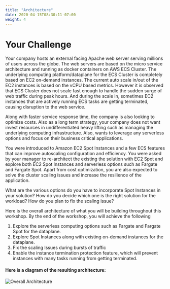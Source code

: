 ```yaml
---
title: "Architecture"
date: 2020-04-15T08:30:11-07:00
weight: 4
---
```


# Your Challenge

Your company hosts an external facing Apache web server serving millions of users across the globe. The web servers are based on the micro service architecture and running as docker containers on AWS ECS Cluster.  The underlying computing platform/dataplane  for the ECS Cluster is completely based on EC2 on-demand instances.  The current auto scale in/out of the EC2 instances is based on the vCPU based metrics. However it is observed that ECS Cluster does not scale fast enough to handle the sudden surge of web traffic during peak hours. And during the scale in, sometimes EC2 instances that are actively running ECS tasks are getting terminated, causing disruption to the web service. 

Along with faster service response time, the company is also looking to optimize costs. Also as a long term strategy, your company does not want invest resources in undifferentiated heavy lifting such as managing the underlying computing infrastructure. Also, wants to leverage any serverless options and focus on their business critical applications.

You were introduced to Amazon EC2 Spot Instances and a few ECS features that can improve autoscaling configuration and efficiency. You were asked by your manager to re-architect the existing the solution with EC2 Spot and explore both EC2 Spot Instances and serverless options such as Fargate and Fargate Spot. Apart from cost optimization, you are also expected to solve the cluster scaling issues and increase the resilience of the application.

What are the various options do you have to incorporate Spot Instances in your solution? 
How do you decide which one is the right solution for the workload? How do you plan to fix the scaling issue?

Here is the overall architecture of what you will be building throughout this workshop. By the end of the workshop, you will achieve the following 

1. Explore the serverless computing options such as Fargate and Fargate Spot for the dataplane.
2. Explore Spot Instances along with existing on-demand instances for the dataplane.
3. Fix the scaling Issues during bursts of traffic
4. Enable the instance termination protection feature, which will prevent instances with many tasks running from getting terminated.


#### Here is a diagram of the resulting architecture:
![Overall Architecture](/images/ecs-spot-capacity-providers/architecture1.png)
